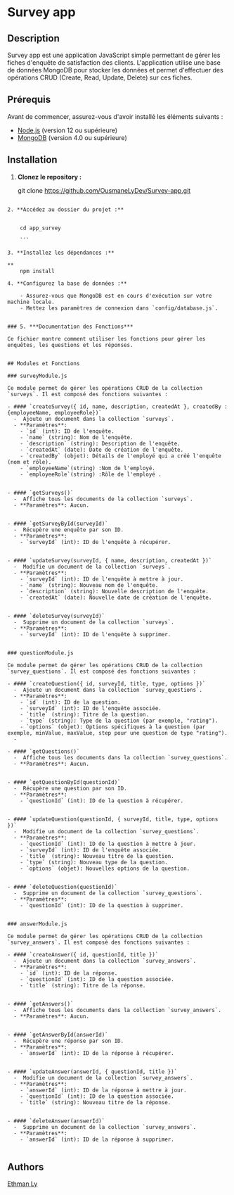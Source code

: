 # Survey app

## Description

Survey app  est une application JavaScript simple permettant de gérer les fiches d'enquête de satisfaction des clients. L'application utilise une base de données MongoDB pour stocker les données et permet d'effectuer des opérations CRUD (Create, Read, Update, Delete) sur ces fiches.

## Prérequis

Avant de commencer, assurez-vous d'avoir installé les éléments suivants :

- [Node.js](https://nodejs.org/) (version 12 ou supérieure)
- [MongoDB](https://www.mongodb.com/try/download/community) (version 4.0 ou supérieure)

## Installation

1. **Clonez le repository :**


    git clone https://github.com/OusmaneLyDev/Survey-app.git
```

2. **Accédez au dossier du projet :**

   
    cd app_survey

    ```

3. **Installez les dépendances :**

**
    npm install

4. **Configurez la base de données :**

    - Assurez-vous que MongoDB est en cours d'exécution sur votre machine locale.
    - Mettez les paramètres de connexion dans `config/database.js`.


### 5. ***Documentation des Fonctions***

Ce fichier montre comment utiliser les fonctions pour gérer les enquêtes, les questions et les réponses.


## Modules et Fonctions

### surveyModule.js

Ce module permet de gérer les opérations CRUD de la collection `surveys`. Il est composé des fonctions suivantes :

- #### `createSurvey({ id, name, description, createdAt }, createdBy : {employeeName, employeeRole})`
  -  Ajoute un document dans la collection `surveys`.
  - **Paramètres**:
    - `id` (int): ID de l'enquête.
    - `name` (string): Nom de l'enquête.
    - `description` (string): Description de l'enquête.
    - `createdAt` (date): Date de création de l'enquête.
    - `createdBy` (objet): Détails de l'employé qui a créé l'enquête (nom et rôle).
    - `employeeName`(string) :Nom de l'employé.
    - `employeeRole`(string) :Rôle de l'employé .
  

- #### `getSurveys()`
  -  Affiche tous les documents de la collection `surveys`.
  - **Paramètres**: Aucun.
 

- #### `getSurveyById(surveyId)`
  -  Récupère une enquête par son ID.
  - **Paramètres**:
    - `surveyId` (int): ID de l'enquête à récupérer.


- #### `updateSurvey(surveyId, { name, description, createdAt })`
  -  Modifie un document de la collection `surveys`.
  - **Paramètres**:
    - `surveyId` (int): ID de l'enquête à mettre à jour.
    - `name` (string): Nouveau nom de l'enquête.
    - `description` (string): Nouvelle description de l'enquête.
    - `createdAt` (date): Nouvelle date de création de l'enquête.


- #### `deleteSurvey(surveyId)`
  -  Supprime un document de la collection `surveys`.
  - **Paramètres**:
    - `surveyId` (int): ID de l'enquête à supprimer.
 

### questionModule.js

Ce module permet de gérer les opérations CRUD de la collection `survey_questions`. Il est composé des fonctions suivantes :

- #### `createQuestion({ id, surveyId, title, type, options })`
  -  Ajoute un document dans la collection `survey_questions`.
  - **Paramètres**:
    - `id` (int): ID de la question.
    - `surveyId` (int): ID de l'enquête associée.
    - `title` (string): Titre de la question.
    - `type` (string): Type de la question (par exemple, "rating").
    - `options` (objet): Options spécifiques à la question (par exemple, minValue, maxValue, step pour une question de type "rating").
  -

- #### `getQuestions()`
  -  Affiche tous les documents dans la collection `survey_questions`.
  - **Paramètres**: Aucun.


- #### `getQuestionById(questionId)`
  -  Récupère une question par son ID.
  - **Paramètres**:
    - `questionId` (int): ID de la question à récupérer.
 

- #### `updateQuestion(questionId, { surveyId, title, type, options })`
  -  Modifie un document de la collection `survey_questions`.
  - **Paramètres**:
    - `questionId` (int): ID de la question à mettre à jour.
    - `surveyId` (int): ID de l'enquête associée.
    - `title` (string): Nouveau titre de la question.
    - `type` (string): Nouveau type de la question.
    - `options` (objet): Nouvelles options de la question.
  

- #### `deleteQuestion(questionId)`
  -  Supprime un document de la collection `survey_questions`.
  - **Paramètres**:
    - `questionId` (int): ID de la question à supprimer.


### answerModule.js

Ce module permet de gérer les opérations CRUD de la collection `survey_answers`. Il est composé des fonctions suivantes :

- #### `createAnswer({ id, questionId, title })`
  -  Ajoute un document dans la collection `survey_answers`.
  - **Paramètres**:
    - `id` (int): ID de la réponse.
    - `questionId` (int): ID de la question associée.
    - `title` (string): Titre de la réponse.
 

- #### `getAnswers()`
  -  Affiche tous les documents dans la collection `survey_answers`.
  - **Paramètres**: Aucun.
 

- #### `getAnswerById(answerId)`
  -  Récupère une réponse par son ID.
  - **Paramètres**:
    - `answerId` (int): ID de la réponse à récupérer.
 

- #### `updateAnswer(answerId, { questionId, title })`
  -  Modifie un document de la collection `survey_answers`.
  - **Paramètres**:
    - `answerId` (int): ID de la réponse à mettre à jour.
    - `questionId` (int): ID de la question associée.
    - `title` (string): Nouveau titre de la réponse.
  

- #### `deleteAnswer(answerId)`
  -  Supprime un document de la collection `survey_answers`.
  - **Paramètres**:
    - `answerId` (int): ID de la réponse à supprimer.
  
```

## Authors

[Ethman Ly](https://github.com/OusmaneLyDev)
